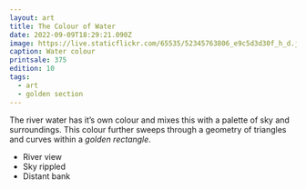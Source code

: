 ```yaml
---
layout: art
title: The Colour of Water
date: 2022-09-09T18:29:21.090Z
image: https://live.staticflickr.com/65535/52345763806_e9c5d3d30f_h_d.jpg
caption: Water colour
printsale: 375
edition: 10
tags:
  - art
  - golden section
---
```

The river water has it’s own colour and mixes this with a palette of sky and surroundings. This colour further sweeps through a geometry of triangles and curves within a _golden rectangle_. 

* River view
* Sky rippled
* Distant bank
